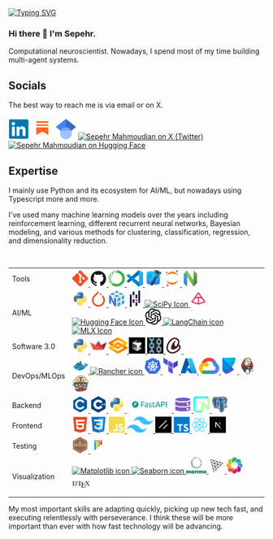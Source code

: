 [![Typing SVG](https://readme-typing-svg.demolab.com?font=Fira+Code&pause=1000&color=6B3B97&width=435&lines=AI-Native+builder)](https://git.io/typing-svg)

### Hi there 👋 I'm Sepehr. 

Computational neuroscientist. Nowadays, I spend most of my time building multi-agent systems.

## Socials

The best way to reach me is via email or on X.

[<img src='https://raw.githubusercontent.com/devicons/devicon/master/icons/linkedin/linkedin-original.svg' alt='Sepehr Mahmoudian on LinkedIn' height='40'>](https://www.linkedin.com/in/sepehr-mahmoudian-99367516/)
[<img src='https://github.com/sepehrmn/sepehrmn/blob/main/pics/substack.png' alt='Sepehr Mahmoudian on Substack' width='45' height='45'>](https://substack.com/@thetorus)
[<img src='https://github.com/sepehrmn/sepehrmn/blob/main/pics/google-scholar.png' alt='Sepehr Mahmoudian on Google Scholar' height='40'>](https://scholar.google.com/citations?user=t3PSg8kAAAAJ)
[<img src='https://about.twitter.com/content/dam/about-twitter/x/brand-toolkit/logo-black.png.twimg.1920.png' alt='Sepehr Mahmoudian on X (Twitter)' height='37' width='37'>](https://twitter.com/SepehrMN) 
[<img src='https://huggingface.co/datasets/huggingface/brand-assets/resolve/main/hf-logo.svg' alt='Sepehr Mahmoudian on Hugging Face' width='45' height='45'>](https://huggingface.co/TheTorus)

## Expertise

I mainly use Python and its ecosystem for AI/ML, but nowadays using Typescript more and more.  

I've used many machine learning models over the years including reinforcement learning, different recurrent neural networks, Bayesian modeling, and various methods for clustering, classification, regression, and dimensionality reduction.

<table>
<tbody>
<tr>
    <td>Tools</td>
    <td>
        <a href="https://git-scm.org" title="git">
            <img src='https://raw.githubusercontent.com/devicons/devicon/master/icons/git/git-original.svg' alt='git icon' height='32'>
        </a>
        <a href="https://github.com" title="GitHub">
            <img src='https://raw.githubusercontent.com/devicons/devicon/master/icons/github/github-original.svg' alt='GitHub icon' height='32'>
        </a>
        <a href="https://www.anaconda.org" title="Anaconda">
            <img src='https://raw.githubusercontent.com/devicons/devicon/master/icons/anaconda/anaconda-original.svg' alt='Anaconda Icon' height='32'>
        </a>
        <a href="https://code.visualstudio.com" title="Visual Studio Code">
            <img src='https://raw.githubusercontent.com/devicons/devicon/master/icons/vscode/vscode-original.svg' alt='Visual Studio Code Icon' height='32'>
        </a>
        <a href="https://developer.apple.com/xcode/" title="Xcode">
            <img src='https://raw.githubusercontent.com/devicons/devicon/master/icons/xcode/xcode-original.svg' alt='Xcode Icon' height='34'>
        </a>
        <a href="https://jupyter.org" title="Jupyter">
            <img src='https://raw.githubusercontent.com/devicons/devicon/master/icons/jupyter/jupyter-original.svg' alt='Jupyter Icon' height='32'>
        </a>
        <a href="https://neovim.io/" title="Neovim">
            <img src='https://raw.githubusercontent.com/devicons/devicon/master/icons/neovim/neovim-original.svg' alt='Neovim icon' height='32'>
        </a>
    </td>
</tr>

<tr>
    <td>AI/ML</td>
    <td>
        <a href="https://python.org" title="Python">
            <img src='https://raw.githubusercontent.com/devicons/devicon/master/icons/python/python-original.svg' alt='Python icon' height='32'>
        </a>
        <a href="https://github.com/pytorch/pytorch" title="PyTorch">
            <img src='https://raw.githubusercontent.com/devicons/devicon/master/icons/pytorch/pytorch-original.svg' alt='PyTorch Icon' height='32'>
        </a>
        <a href="https://numpy.org" title="Numpy">
            <img src='https://raw.githubusercontent.com/devicons/devicon/master/icons/numpy/numpy-original.svg' alt='Numpy icon' height='32'>
        </a>
        <a href="https://pandas.pydata.org" title="Pandas">
            <img src='https://raw.githubusercontent.com/devicons/devicon/master/icons/pandas/pandas-original.svg' alt='Pandas Icon' height='32'>
        </a> 
        <a href="https://scipy.org/" title="SciPy">
            <img src='https://github.com/scipy/scipy.org/blob/main/static/images/logo.svg' alt='SciPy Icon' height='32'>
        </a> 
        <a href="https://docs.pydantic.dev/latest/" title="Pydantic">
            <img src='https://github.com/sepehrmn/sepehrmn/blob/main/pics/pydantic-icon.png' alt='Pydantic' height='32'>
        </a> 
        <a href="https://huggingface.co" title="Hugging Face Transformers">
            <img src='https://huggingface.co/datasets/huggingface/brand-assets/resolve/main/hf-logo.svg' alt='Hugging Face Icon' height='32'>
        </a>   
        <a href="https://openai.com/blog/openai-api" title="OpenAI APIs">
            <img src='https://github.com/sepehrmn/sepehrmn/blob/main/pics/openai-logomark.svg' alt='OpenAI icon' height='32'>
        </a> 
        <a href="https://github.com/langchain-ai/langchain" title="LangChain">
            <img src='https://avatars.githubusercontent.com/u/126733545' alt='LangChain icon' height='32'>
        </a> 
        <a href="https://github.com/ml-explore" title="MLX">
            <img src='https://ml-explore.github.io/mlx/build/html/_static/mlx_logo.png' alt='MLX Icon' height='32'>
        </a> 
    </td>    
</tr> 

<tr>
    <td>Software 3.0</td>
    <td>
        <a href="https://python.org" title="Python">
            <img src='https://raw.githubusercontent.com/devicons/devicon/master/icons/python/python-original.svg' alt='Python icon' height='32'>
        </a>
        <a href="https://streamlit.io/" title="Streamlit">
            <img src='https://raw.githubusercontent.com/devicons/devicon/master/icons/streamlit/streamlit-original.svg' alt='Streamlit icon' height='32'>
        </a>
        <a href="https://www.gradio.app/" title="Gradio">
            <img src='https://github.com/sepehrmn/sepehrmn/blob/main/pics/gradio-logo.png' alt='Gradio icon' height='32'>
        </a>
        <a href="https://www.cursor.com/" title="Cursor">
            <img src='https://github.com/sepehrmn/sepehrmn/blob/main/pics/cursor-logo.png' alt='Cursor icon' height='32'>
        </a>
        <a href="https://www.langflow.org/" title="Langflow">
            <img src='https://github.com/sepehrmn/sepehrmn/blob/main/pics/langflow-logo.png' alt='Langflow icon' height='32'>
        </a>
        <a href="https://www.crewai.com/" title="CrewAI">
            <img src='https://github.com/sepehrmn/sepehrmn/blob/main/pics/crewai-logo.png' alt='CrewAI icon' height='32'>
        </a>
    </td>
</tr>

<tr>
    <td>DevOps/MLOps</td>
    <td>
        <a href="https://Docker.com" title="Docker">
            <img src='https://raw.githubusercontent.com/devicons/devicon/master/icons/docker/docker-original.svg' alt='Docker icon' height='32'>
        </a>
        <a href="https://www.rancher.com/" title="Rancher">
            <img src='https://www.rancher.com/assets/img/logos/rancher-logo-cow-blue.svg' alt='Rancher icon' height='32'>
        </a>
        <a href="https://kubernetes.io" title="Kubernetes">
            <img src='https://raw.githubusercontent.com/devicons/devicon/master/icons/kubernetes/kubernetes-plain.svg' alt='Kubernetes icon' height='32'>
        </a>
        </a>
        <a href="https://www.terraform.io" title="Terraform">
            <img src='https://github.com/sepehrmn/sepehrmn/blob/main/pics/terraform.svg' alt='Terraform icon' height='32'>
        </a>
        <a href="https://azure.microsoft.com/" title="Azure">
            <img src='https://raw.githubusercontent.com/devicons/devicon/master/icons/azure/azure-original.svg' alt='Azure icon' height='32'>
        </a>     
        <a href="https://cloud.google.com" title="GCP">
            <img src='https://github.com/sepehrmn/sepehrmn/blob/main/pics/gcp-icon.svg' alt='GCP icon' height='32'>
        </a>    
        <a href="https://python-poetry.org/" title="Poetry">
            <img src='https://github.com/sepehrmn/sepehrmn/blob/main/pics/poetry-icon.png' alt='Poetry' height='32'>
        </a> 
        <a href="https://www.jenkins.io" title="Jenkins"> 
            <img src='https://raw.githubusercontent.com/devicons/devicon/master/icons/jenkins/jenkins-original.svg' alt='Jenkins icon' height='32'>
        </a>
        <a href="https://www.travis-ci.com" title="Travis-CI"> 
            <img src='https://github.com/sepehrmn/sepehrmn/blob/main/pics/travis-ci-icon.svg' alt='Travis-CI icon' height='32'>
        </a>
    </td>
</tr>

<tr>
    <td>Backend</td>
    <td>     
        <a href="https://www.w3schools.com/c/index.php" title="C">
            <img src='https://raw.githubusercontent.com/devicons/devicon/master/icons/c/c-plain.svg' alt='C icon' height='32'>
        </a> 
        <a href="https://cplusplus.com" title="C++">
            <img src='https://raw.githubusercontent.com/devicons/devicon/master/icons/cplusplus/cplusplus-plain.svg' alt='C++ icon' height='32'>
        </a> 
        <a href="https://python.org" title="Python">
            <img src='https://raw.githubusercontent.com/devicons/devicon/master/icons/python/python-original.svg' alt='Python icon' height='32'>
        </a>
        <a href="https://fastapi.tiangolo.com" title="FastAPI">
            <img src='https://github.com/sepehrmn/sepehrmn/blob/main/pics/fastapi-icon.png' alt='FastAPI icon' height='32'>
        </a>
        <a href="https://sqlmodel.tiangolo.com" title="SQLModel">
            <img src='https://github.com/sepehrmn/sepehrmn/blob/main/pics/sqlmodel-icon.svg' alt='SQLModel icon' height='32'>
        </a>
        <a href="https://neon.tech" title="Neon">
            <img src='https://github.com/sepehrmn/sepehrmn/blob/main/pics/neon-icon.svg' alt='Neon icon' height='32'>
        </a>
        <a href="https://www.postgresql.org/" title="postgreSQL">
            <img src='https://raw.githubusercontent.com/devicons/devicon/master/icons/postgresql/postgresql-original.svg' alt='postgreSQL icon' height='32'>
        </a>
    </td> 
</tr>
<tr>
    <td>Frontend</td>
    <td>
        <a href="https://developer.mozilla.org/en-US/docs/Glossary/HTML5" title="HTML 5">
            <img src='https://raw.githubusercontent.com/devicons/devicon/master/icons/html5/html5-plain.svg' alt='HTML Icon' height='32'>
        </a>
        <a href="https://www.w3.org/Style/CSS/" title="CSS">
            <img src='https://raw.githubusercontent.com/devicons/devicon/master/icons/css3/css3-original.svg' alt='CSS Icon' height='32'>
        </a>
        <a href="https://developer.mozilla.org/en-US/docs/Web/JavaScript" title="JavaScript">
            <img src='https://raw.githubusercontent.com/devicons/devicon/master/icons/javascript/javascript-plain.svg' alt='JavaScript' height='32'>
        </a>
        <a href="https://tailwindcss.com" title="Tailwind CSS">
            <img src='https://github.com/sepehrmn/sepehrmn/blob/main/pics/tailwindcss-icon.svg' alt='Tailwind CSS Icon' height='32'>
        </a>
        <a href="https://ui.shadcn.com" title="shadcn/ui">
            <img src='https://github.com/sepehrmn/sepehrmn/blob/main/pics/shadcn-icon.png' alt='shadcn/ui icon' height='32'>
        </a>
        <a href="https://www.typescriptlang.org" title="TypeScript">
            <img src='https://raw.githubusercontent.com/devicons/devicon/master/icons/typescript/typescript-plain.svg' alt='TypeScript' height='32'>
        </a>
        <a href="https://react.dev" title="React">
            <img src='https://raw.githubusercontent.com/devicons/devicon/master/icons/react/react-original.svg' alt='React icon' height='32'>
        </a>
        <a href="https://nextjs.org" title="NEXT.js">
            <img src='https://github.com/sepehrmn/sepehrmn/blob/main/pics/nextjs-icon.jpg' alt='NEXT.js icon' height='32'>
        </a>
    </td>
</tr>
<tr>
    <td>Testing</td>
    <td>
        <a href="https://mochajs.org/" title="Mocha">
            <img src='https://raw.githubusercontent.com/devicons/devicon/master/icons/mocha/mocha-plain.svg' alt='Mocha icon' height='32'>
        </a>
        <a href="https://pytest.org" title="Pytest">
            <img src='https://raw.githubusercontent.com/devicons/devicon/master/icons/pytest/pytest-original.svg' alt='Pytest icon' height='32'>
        </a>
    </td>
</tr>
<tr>
    <td>Visualization</td>
    <td>
        <a href="https://pypi.org/project/matplotlib/" title="Matplotlib">
            <img src='https://upload.wikimedia.org/wikipedia/commons/0/01/Created_with_Matplotlib-logo.svg' alt='Matplotlib icon' height='32'>
        </a>
        <a href="https://seaborn.pydata.org/" title="Seaborn">
            <img src='https://raw.githubusercontent.com/mwaskom/seaborn/master/doc/_static/logo-mark-darkbg.svg' alt='Seaborn icon' height='32'>
        </a>
        <a href="https://marimo.io/" title="Marimo">
            <img src='https://github.com/sepehrmn/sepehrmn/blob/main/pics/marimo-icon.svg' alt='Marimo icon' height='32'>
        </a>
        <a href="https://threejs.org" title="Three.js">
            <img src='https://raw.githubusercontent.com/devicons/devicon/master/icons/threejs/threejs-original.svg' alt='Three.JS icon' height='32'>
        </a>
        <a href="https://bokeh.org" title="Bokeh">
            <img src='https://github.com/sepehrmn/sepehrmn/blob/main/pics/bokeh-icon.png' alt='Bokeh icon' height='32'>
        </a>
        <a href="https://www.latex-project.org" title="LaTeX">
            <img src='https://raw.githubusercontent.com/devicons/devicon/master/icons/latex/latex-original.svg' alt='LaTeX icon' height='36'>
        </a>
    </td>
</tr>
</tbody>
</table>

 My most important skills are adapting quickly, picking up new tech fast, and executing relentlessly with perseverance. I think these will be more important than ever with how fast technology will be advancing.
